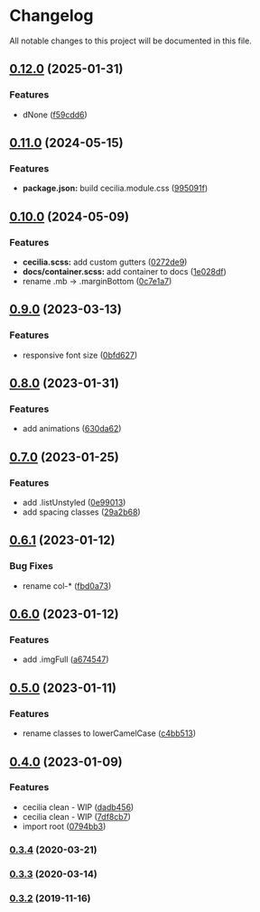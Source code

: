 # Changelog

All notable changes to this project will be documented in this file.

## [0.12.0](https://github.com/SandroMiguel/cecilia-css/compare/v0.11.0...v0.12.0) (2025-01-31)


### Features

* dNone ([f59cdd6](https://github.com/SandroMiguel/cecilia-css/commit/f59cdd643c698e4c83fb6e0f34a4333f3ac8353d))

## [0.11.0](https://github.com/SandroMiguel/cecilia-css/compare/v0.10.0...v0.11.0) (2024-05-15)


### Features

* **package.json:** build cecilia.module.css ([995091f](https://github.com/SandroMiguel/cecilia-css/commit/995091fd210410f0b1f60e1fe6ac9aa1bdedb1b9))

## [0.10.0](https://github.com/SandroMiguel/cecilia-css/compare/v0.9.0...v0.10.0) (2024-05-09)


### Features

* **cecilia.scss:** add custom gutters ([0272de9](https://github.com/SandroMiguel/cecilia-css/commit/0272de9b4f5f23e79d324661eb33179b4f837730))
* **docs/container.scss:** add container to docs ([1e028df](https://github.com/SandroMiguel/cecilia-css/commit/1e028dfb02114adfa5ceec4b022debee9db10b37))
* rename .mb -&gt; .marginBottom ([0c7e1a7](https://github.com/SandroMiguel/cecilia-css/commit/0c7e1a7e2ad9d59b0dd1e6a596cad4608005368e))

## [0.9.0](https://github.com/SandroMiguel/cecilia-css/compare/v0.8.0...v0.9.0) (2023-03-13)


### Features

* responsive font size ([0bfd627](https://github.com/SandroMiguel/cecilia-css/commit/0bfd62776e732467e66540d528a27c4f2d4bce8c))

## [0.8.0](https://github.com/SandroMiguel/cecilia-css/compare/v0.7.0...v0.8.0) (2023-01-31)


### Features

* add animations ([630da62](https://github.com/SandroMiguel/cecilia-css/commit/630da62d8c504f0a77e0272ba4818eb6be4c6ae1))

## [0.7.0](https://github.com/SandroMiguel/cecilia-css/compare/v0.6.1...v0.7.0) (2023-01-25)


### Features

* add .listUnstyled ([0e99013](https://github.com/SandroMiguel/cecilia-css/commit/0e99013bbbf597943968cd50e10ada502ff91482))
* add spacing classes ([29a2b68](https://github.com/SandroMiguel/cecilia-css/commit/29a2b68b9a155747ae5d843d267b302b00ed7282))

## [0.6.1](https://github.com/SandroMiguel/cecilia-css/compare/v0.6.0...v0.6.1) (2023-01-12)


### Bug Fixes

* rename col-* ([fbd0a73](https://github.com/SandroMiguel/cecilia-css/commit/fbd0a73f7b6905b8c7bd4cdf76bfc9e76c851ed6))

## [0.6.0](https://github.com/SandroMiguel/cecilia-css/compare/v0.5.0...v0.6.0) (2023-01-12)


### Features

* add .imgFull ([a674547](https://github.com/SandroMiguel/cecilia-css/commit/a6745474fca402a85950bff044a2d7d4957eb08d))

## [0.5.0](https://github.com/SandroMiguel/cecilia-css/compare/v0.4.0...v0.5.0) (2023-01-11)

### Features

-   rename classes to lowerCamelCase ([c4bb513](https://github.com/SandroMiguel/cecilia-css/commit/c4bb51379ad14345ebb49088911c6e7176ad6de5))

## [0.4.0](https://github.com/SandroMiguel/cecilia-css/compare/v0.3.4...v0.4.0) (2023-01-09)

### Features

-   cecilia clean - WIP ([dadb456](https://github.com/SandroMiguel/cecilia-css/commit/dadb4563ac3f307923d81c85cb7faef2f5630b30))
-   cecilia clean - WIP ([7df8cb7](https://github.com/SandroMiguel/cecilia-css/commit/7df8cb75beac56d0889a790bcd44286fa3721f5c))
-   import root ([0794bb3](https://github.com/SandroMiguel/cecilia-css/commit/0794bb31601fca9c345f8a446abad686df79f184))

### [0.3.4](https://github.com/SandroMiguel/cecilia-css/compare/v0.3.3...v0.3.4) (2020-03-21)

### [0.3.3](https://github.com/SandroMiguel/cecilia-css/compare/v0.3.2...v0.3.3) (2020-03-14)

### [0.3.2](https://github.com/SandroMiguel/cecilia-css/compare/v0.3.1...v0.3.2) (2019-11-16)
